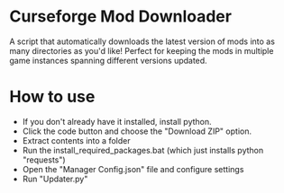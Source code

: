 # Curseforge Mod Downloader
A script that automatically downloads the latest version of mods into as many directories as you'd like! Perfect for keeping the mods in multiple game instances spanning different versions updated.

# How to use
- If you don't already have it installed, install python.
- Click the code button and choose the "Download ZIP" option.
- Extract contents into a folder
- Run the install_required_packages.bat (which just installs python "requests")
- Open the "Manager Config.json" file and configure settings
- Run "Updater.py"
